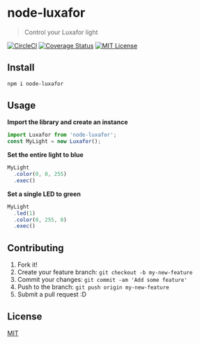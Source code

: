 # node-luxafor

> Control your Luxafor light

[![CircleCI](https://circleci.com/gh/mattgoucher/node-luxafor/tree/master.svg?style=shield)](https://circleci.com/gh/mattgoucher/node-luxafor/tree/master)
[![Coverage Status](https://coveralls.io/repos/github/mattgoucher/node-luxafor/badge.svg)](https://coveralls.io/github/mattgoucher/node-luxafor)
[![MIT License](https://img.shields.io/github/license/mashape/apistatus.svg)](https://github.com/mattgoucher/node-luxafor/edit/master/README.md)

## Install

```bash
npm i node-luxafor
```

## Usage

**Import the library and create an instance**
```js
import Luxafor from 'node-luxafor';
const MyLight = new Luxafor();
```

**Set the entire light to blue**
```js
MyLight
  .color(0, 0, 255)
  .exec()
```

**Set a single LED to green**
```js
MyLight
  .led(1)
  .color(0, 255, 0)
  .exec()
```

## Contributing

1. Fork it!
2. Create your feature branch: `git checkout -b my-new-feature`
3. Commit your changes: `git commit -am 'Add some feature'`
4. Push to the branch: `git push origin my-new-feature`
5. Submit a pull request :D

## License
[MIT](http://vjpr.mit-license.org)
